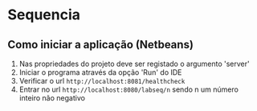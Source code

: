 # Sequencia

Como iniciar a aplicação (Netbeans)
---

1. Nas propriedades do projeto deve ser registado o argumento 'server'
2. Iniciar o programa através da opção 'Run' do IDE
3. Verificar o url `http://localhost:8081/healthcheck`
4. Entrar no url `http://localhost:8080/labseq/n` sendo n um número inteiro não negativo  
